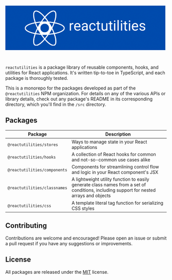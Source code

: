 <img 
    alt="react utilities banner"
    src="./assets/banner.png"
    align="center"
/>

<br>

`reactutilities` is a package library of reusable components, hooks, and utilities for React applications. It's written tip-to-toe in TypeScript, and each package is thoroughly tested.

This is a monorepo for the packages developed as part of the `@reactutilities` NPM organization. For details on any of the various APIs or library details, check out any package's README in its corresponding directory, which you'll find in the `/src` directory.

## Packages

|Package|Description|
|---|---|
|`@reactutilities/stores`|Ways to manage state in your React applications|
|`@reactutilities/hooks`|A collection of React hooks for common and not-so-common use cases alike|
|`@reactutilities/components`| Components for streamlining control flow and logic in your React component's JSX|
|`@reactutilities/classnames`|A lightweight utility function to easily generate class names from a set of conditions, including support for nested arrays and objects|
|`@reactutilities/css`|A template literal tag function for serializing CSS styles|

## Contributing

Contributions are welcome and encouraged! Please open an issue or submit a pull request if you have any suggestions or improvements.

## License

All packages are released under the [MIT](https://mit-license.org/) license.